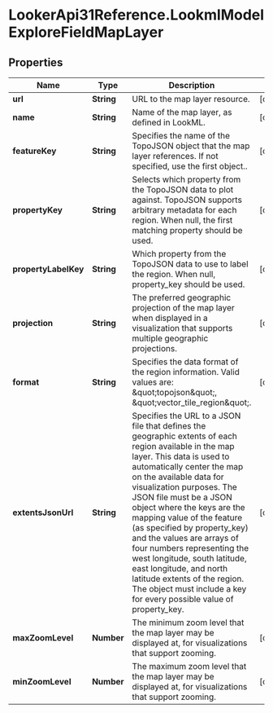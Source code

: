 # LookerApi31Reference.LookmlModelExploreFieldMapLayer

## Properties
Name | Type | Description | Notes
------------ | ------------- | ------------- | -------------
**url** | **String** | URL to the map layer resource. | [optional] 
**name** | **String** | Name of the map layer, as defined in LookML. | [optional] 
**featureKey** | **String** | Specifies the name of the TopoJSON object that the map layer references. If not specified, use the first object.. | [optional] 
**propertyKey** | **String** | Selects which property from the TopoJSON data to plot against. TopoJSON supports arbitrary metadata for each region. When null, the first matching property should be used. | [optional] 
**propertyLabelKey** | **String** | Which property from the TopoJSON data to use to label the region. When null, property_key should be used. | [optional] 
**projection** | **String** | The preferred geographic projection of the map layer when displayed in a visualization that supports multiple geographic projections. | [optional] 
**format** | **String** | Specifies the data format of the region information. Valid values are: \&quot;topojson\&quot;, \&quot;vector_tile_region\&quot;. | [optional] 
**extentsJsonUrl** | **String** | Specifies the URL to a JSON file that defines the geographic extents of each region available in the map layer. This data is used to automatically center the map on the available data for visualization purposes. The JSON file must be a JSON object where the keys are the mapping value of the feature (as specified by property_key) and the values are arrays of four numbers representing the west longitude, south latitude, east longitude, and north latitude extents of the region. The object must include a key for every possible value of property_key. | [optional] 
**maxZoomLevel** | **Number** | The minimum zoom level that the map layer may be displayed at, for visualizations that support zooming. | [optional] 
**minZoomLevel** | **Number** | The maximum zoom level that the map layer may be displayed at, for visualizations that support zooming. | [optional] 


